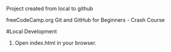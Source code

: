 Project created from local to github

freeCodeCamp.org Git and GitHub for Beginners - Crash Course

#Local Development
1. Open index.html in your browser.